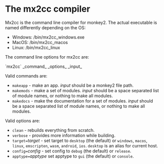 
# The mx2cc compiler

Mx2cc is the command line compiler for monkey2. The actual executable is named differently depending on the OS:

* Windows: /bin/mx2cc_windows.exe  
* MacOS: /bin/mx2cc_macos  
* Linux: /bin/mx2cc_linux  

The command line options for mx2cc are:

<div class=syntax>
`mx2cc` _command_ _options_ _input_
</div>

Valid commands are:

* `makeapp` - make an app. _input_ should be a monkey2 file path.
* `makemods` - make a set of modules. _input_ should be a space separated list of module names, or nothing to make all modules.
* `makedocs` - make the documentation for a set of modules. _input_ should be a space separated list of module names, or nothing to make all modules.

Valid options are:

* `clean` - rebuilds everything from scratch.
* `verbose` - provides more information while building.
* `target=`_target_ - set target to `desktop` (the default) or `windows`, `macos`, `linux`, `emscripten`, `wasm`, `android`, `ios`. `desktop` is an alias for current host.
* `config=`_config_ - set config to `debug` (the default) or `release`.
* `apptype=`_apptype_ set apptype to `gui` (the default) or `console`.
